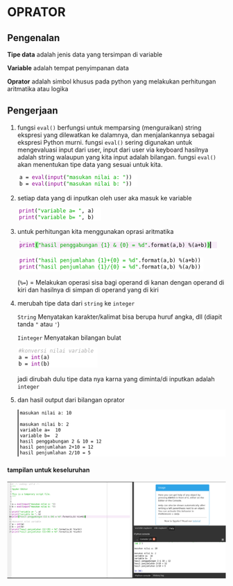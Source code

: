 # OPRATOR

## Pengenalan
**Tipe data** adalah jenis data yang tersimpan di variable

**Variable** adalah tempat penyimpanan data

**Oprator** adalah simbol khusus pada python yang melakukan perhitungan aritmatika atau logika

## Pengerjaan

1. fungsi `eval()` berfungsi untuk memparsing (menguraikan) string ekspresi yang dilewatkan ke dalamnya, dan menjalankannya sebagai ekspresi Python murni.
fungsi `eval()` sering digunakan untuk mengevaluasi input dari user, input dari user via keyboard hasilnya adalah string walaupun yang kita input adalah bilangan. fungsi `eval()` akan menentukan tipe data yang sesuai untuk kita.


    ![01.png](/gambar/01.png)

2. setiap data yang di inputkan oleh user aka masuk ke variable 

    ![02.png](/gambar/02.png)

3. untuk perhitungan kita menggunakan oprasi aritmatika

    ![03.png](/gambar/03.png)
    
    ![05.png](/gambar/05.png)


   (`%=`) = Melakukan operasi sisa bagi operand di kanan dengan operand di kiri dan hasilnya di simpan di operand yang di kiri

4. merubah tipe data dari `string` ke `integer` 
    
    `String` Menyatakan karakter/kalimat bisa berupa huruf angka, dll (diapit tanda `"` atau `'`)
    
    `Iinteger` Menyatakan bilangan bulat
    
    ![04.png](/gambar/04.png)

    jadi dirubah dulu tipe data nya karna yang diminta/di inputkan adalah `integer`

5. dan hasil output dari bilangan oprator

    ![06.png](/gambar/06.png)

#### tampilan untuk keseluruhan

![07.png](/gambar/07.png)
